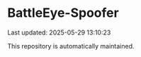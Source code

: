 # BattleEye-Spoofer

Last updated: 2025-05-29 13:10:23

This repository is automatically maintained.
